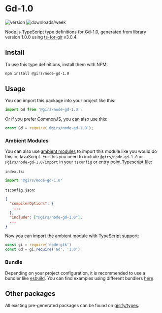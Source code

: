 
# Gd-1.0

![version](https://img.shields.io/npm/v/@girs/node-gd-1.0)
![downloads/week](https://img.shields.io/npm/dw/@girs/node-gd-1.0)


Node.js TypeScript type definitions for Gd-1.0, generated from library version 1.0.0 using [ts-for-gir](https://github.com/gjsify/ts-for-gir) v3.0.4.


## Install

To use this type definitions, install them with NPM:
```bash
npm install @girs/node-gd-1.0
```

## Usage

You can import this package into your project like this:
```ts
import Gd from '@girs/node-gd-1.0';
```

Or if you prefer CommonJS, you can also use this:
```ts
const Gd = require('@girs/node-gd-1.0');
```

### Ambient Modules

You can also use [ambient modules](https://github.com/gjsify/ts-for-gir/tree/main/packages/cli#ambient-modules) to import this module like you would do this in JavaScript.
For this you need to include `@girs/node-gd-1.0` or `@girs/node-gd-1.0/import` in your `tsconfig` or entry point Typescript file:

`index.ts`:
```ts
import '@girs/node-gd-1.0'
```

`tsconfig.json`:
```json
{
  "compilerOptions": {
    ...
  },
  "include": ["@girs/node-gd-1.0"],
  ...
}
```

Now you can import the ambient module with TypeScript support: 

```ts
const gi = require('node-gtk')
const Gd = gi.require('Gd', '1.0')
```


### Bundle

Depending on your project configuration, it is recommended to use a bundler like [esbuild](https://esbuild.github.io/). You can find examples using different bundlers [here](https://github.com/gjsify/ts-for-gir/tree/main/examples).

## Other packages

All existing pre-generated packages can be found on [gjsify/types](https://github.com/gjsify/types).

